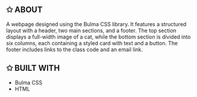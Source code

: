 ## ✩ ABOUT
A webpage designed using the Bulma CSS library. It features a structured layout with a header, two main sections, and a footer. The top section displays a full-width image of a cat, while the bottom section is divided into six columns, each containing a styled card with text and a button. The footer includes links to the class code and an email link.

## ✩ BUILT WITH
- Bulma CSS
- HTML
